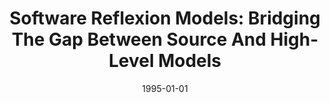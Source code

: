 ---
title: "Software Reflexion Models: Bridging The Gap Between Source And High-Level Models"
date: 1995-01-01
venue: "SIGSOFT '95, Proceedings of the Third ACM SIGSOFT Symposium on Foundations of Software Engineering, Washington, DC, USA, October 10-13, 1995"
paperurl: https://doi.org/10.1145/222124.222136
authors: "Gail C Murphy, David Notkin and Kevin J Sullivan"
awards: ""
---